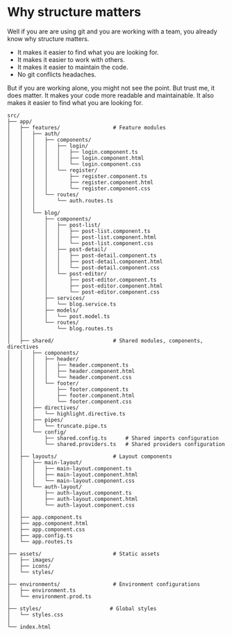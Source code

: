 # Why structure matters
Well if you are are using git and you are working with a team, you already know why structure matters.
- It makes it easier to find what you are looking for.
- It makes it easier to work with others.
- It makes it easier to maintain the code.
- No git conflicts headaches. 

But if you are working alone, you might not see the point. But trust me, it does matter. 
It makes your code more readable and maintainable. It also makes it easier to find what you are looking for.

```
src/
├── app/
│   ├── features/                 # Feature modules
│   │   ├── auth/
│   │   │   ├── components/
│   │   │   │   ├── login/
│   │   │   │   │   ├── login.component.ts
│   │   │   │   │   ├── login.component.html
│   │   │   │   │   └── login.component.css
│   │   │   │   └── register/
│   │   │   │       ├── register.component.ts
│   │   │   │       ├── register.component.html
│   │   │   │       └── register.component.css
│   │   │   └── routes/
│   │   │       └── auth.routes.ts
│   │   │
│   │   └── blog/
│   │       ├── components/
│   │       │   ├── post-list/
│   │       │   │   ├── post-list.component.ts
│   │       │   │   ├── post-list.component.html
│   │       │   │   └── post-list.component.css
│   │       │   ├── post-detail/
│   │       │   │   ├── post-detail.component.ts
│   │       │   │   ├── post-detail.component.html
│   │       │   │   └── post-detail.component.css
│   │       │   └── post-editor/
│   │       │       ├── post-editor.component.ts
│   │       │       ├── post-editor.component.html
│   │       │       └── post-editor.component.css
│   │       ├── services/
│   │       │   └── blog.service.ts
│   │       ├── models/
│   │       │   └── post.model.ts
│   │       └── routes/
│   │           └── blog.routes.ts
│   │
│   ├── shared/                   # Shared modules, components, directives
│   │   ├── components/
│   │   │   ├── header/
│   │   │   │   ├── header.component.ts
│   │   │   │   ├── header.component.html
│   │   │   │   └── header.component.css
│   │   │   └── footer/
│   │   │       ├── footer.component.ts
│   │   │       ├── footer.component.html
│   │   │       └── footer.component.css
│   │   ├── directives/
│   │   │   └── highlight.directive.ts
│   │   ├── pipes/
│   │   │   └── truncate.pipe.ts
│   │   └── config/
│   │       ├── shared.config.ts      # Shared imports configuration
│   │       └── shared.providers.ts   # Shared providers configuration
│   │
│   ├── layouts/                  # Layout components
│   │   ├── main-layout/
│   │   │   ├── main-layout.component.ts
│   │   │   ├── main-layout.component.html
│   │   │   └── main-layout.component.css
│   │   └── auth-layout/
│   │       ├── auth-layout.component.ts
│   │       ├── auth-layout.component.html
│   │       └── auth-layout.component.css
│   │
│   ├── app.component.ts
│   ├── app.component.html
│   ├── app.component.css
│   ├── app.config.ts
│   └── app.routes.ts
│
├── assets/                       # Static assets
│   ├── images/
│   ├── icons/
│   └── styles/
│
├── environments/                 # Environment configurations
│   ├── environment.ts
│   └── environment.prod.ts
│
├── styles/                      # Global styles
│   └── styles.css
│
└── index.html
```